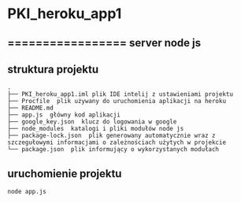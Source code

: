 # PKI_heroku_app1
=================
server node js 
----
struktura projektu
---
```
.  
├── PKI_heroku_app1.iml plik IDE intelij z ustawieniami projektu
├── Procfile  plik używany do uruchomienia aplikacji na heroku
├── README.md  
├── app.js  główny kod aplikacji
├── google_key.json  klucz do logowania w google
├── node_modules  katalogi i pliki modułów node js
├── package-lock.json  plik generowany automatycznie wraz z szczegułowymi informacjami o zależnościach użytych w projekcie
└── package.json  plik informujący o wykorzystanych modułach
```

uruchomienie projektu
---
```
node app.js
```
